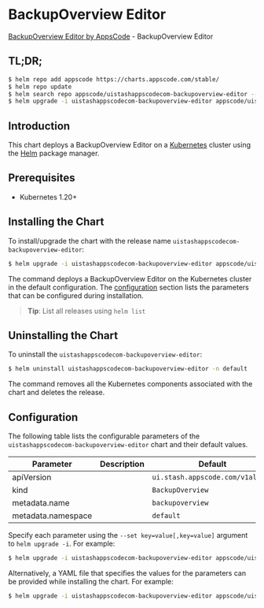 # BackupOverview Editor

[BackupOverview Editor by AppsCode](https://appscode.com) - BackupOverview Editor

## TL;DR;

```bash
$ helm repo add appscode https://charts.appscode.com/stable/
$ helm repo update
$ helm search repo appscode/uistashappscodecom-backupoverview-editor --version=v0.25.0
$ helm upgrade -i uistashappscodecom-backupoverview-editor appscode/uistashappscodecom-backupoverview-editor -n default --create-namespace --version=v0.25.0
```

## Introduction

This chart deploys a BackupOverview Editor on a [Kubernetes](http://kubernetes.io) cluster using the [Helm](https://helm.sh) package manager.

## Prerequisites

- Kubernetes 1.20+

## Installing the Chart

To install/upgrade the chart with the release name `uistashappscodecom-backupoverview-editor`:

```bash
$ helm upgrade -i uistashappscodecom-backupoverview-editor appscode/uistashappscodecom-backupoverview-editor -n default --create-namespace --version=v0.25.0
```

The command deploys a BackupOverview Editor on the Kubernetes cluster in the default configuration. The [configuration](#configuration) section lists the parameters that can be configured during installation.

> **Tip**: List all releases using `helm list`

## Uninstalling the Chart

To uninstall the `uistashappscodecom-backupoverview-editor`:

```bash
$ helm uninstall uistashappscodecom-backupoverview-editor -n default
```

The command removes all the Kubernetes components associated with the chart and deletes the release.

## Configuration

The following table lists the configurable parameters of the `uistashappscodecom-backupoverview-editor` chart and their default values.

|     Parameter      | Description |                   Default                   |
|--------------------|-------------|---------------------------------------------|
| apiVersion         |             | <code>ui.stash.appscode.com/v1alpha1</code> |
| kind               |             | <code>BackupOverview</code>                 |
| metadata.name      |             | <code>backupoverview</code>                 |
| metadata.namespace |             | <code>default</code>                        |


Specify each parameter using the `--set key=value[,key=value]` argument to `helm upgrade -i`. For example:

```bash
$ helm upgrade -i uistashappscodecom-backupoverview-editor appscode/uistashappscodecom-backupoverview-editor -n default --create-namespace --version=v0.25.0 --set apiVersion=ui.stash.appscode.com/v1alpha1
```

Alternatively, a YAML file that specifies the values for the parameters can be provided while
installing the chart. For example:

```bash
$ helm upgrade -i uistashappscodecom-backupoverview-editor appscode/uistashappscodecom-backupoverview-editor -n default --create-namespace --version=v0.25.0 --values values.yaml
```
